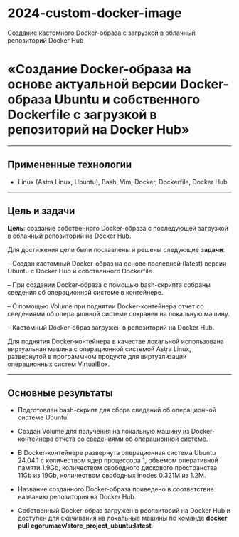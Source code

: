 # 2024-custom-docker-image
Создание кастомного Docker-образа с загрузкой в облачный репозиторий Docker Hub

# **«Создание Docker-образа на основе актуальной версии Docker-образа Ubuntu и собственного Dockerfile с загрузкой в репозиторий на Docker Hub»**

---

## **Примененные технологии**

* Linux (Astra Linux, Ubuntu), Bash, Vim, Docker, Dockerfile, Docker Hub

---

## **Цель и задачи**

**Цель**: создание собственного Docker-образа с последующей загрузкой в облачный репозиторий на Docker Hub.

Для достижения цели были поставлены и решены следующие **задачи**:

– Создан кастомный Docker-образ на основе последней (latest) версии Ubuntu c Docker Hub и собственного Dockerfile.

– При создании Docker-образа с помощью bash-скрипта собраны сведения об операционной системе в контейнере.

– С помощью Volume при поднятии Docker-контейнера отчет со сведениями об операционной системе сохранен на локальную машину.

– Кастомный Docker-образ загружен в репозиторий на Docker Hub.

Для поднятия Docker-контейнера в качестве локальной использована виртуальная машина с операционной системой Astra Linux, развернутой в программном продукте для виртуализации операционных систем VirtualBox.

---

## **Основные результаты**

* Подготовлен bash-скрипт для сбора сведений об операционной системе Ubuntu.

* Создан Volume для получения на локальную машину из Docker-контейнера отчета со сведениями об операционной системе.

* В Docker-контейнере развернута операционная система Ubuntu 24.04.1 с количеством ядер процессора 1, объемом оперативной памяти 1.9Gb, количеством свободного дискового пространства 11Gb из 19Gb, количеством свободных inodes 0.321M из 1.2M.

* Название созданного Docker-образа приведено в соответствие названию репозитория на Docker Hub.

* Собственный Docker-образ загружен в реопзиторий на Docker Hub и доступен для скачивания на локальные машины по команде **docker pull egorumaev/store_project_ubuntu:latest**.
